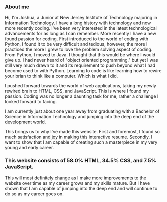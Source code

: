 <h3>About me</h3>
 
Hi, I'm Joshua, a Junior at New Jersey Institute of Technology majoring in Information Technology. I have a long history with technology and now more recently coding. I've been very interested in the latest technological advancements for as long as I can remember. More recently I have a new found passion for coding. First introduced to the world of coding with Python, I found it to be very difficult and tedious, however, the more I practiced the more I grew to love the problem solving aspect of coding. From Python, I moved to Java. I thought that this would be where I would give up. I had never heard of "object oriented programming," but yet I was still very much drawn to it and its requirement to push beyond what I had become used to with Python. Learning to code is like learning how to rewire your brian to think like a computer. Which is what I did.
 
I pushed forward towards the world of web applications, taking my newly rewired brain to HTML, CSS, and JavaScript. This is where I found my passion. Coding was no longer a daunting task for me, rather a challenge I looked forward to facing.
 
I am currently just about one year away from graduating with a Bachelor of Science in Information Technology and jumping into the deep end of the development world.
 
This brings us to why I've made this website. First and foremost, I found so much satisfaction and joy in making this interactive resume. Secondly, I want to show that I am capable of creating such a masterpiece in my very young and early career.
 
<h3>This website consists of 58.0% HTML, 34.5% CSS, and 7.5% JavaScript.</h3>

This will most definitely change as I make more improvements to the website over time as my career grows and my skills mature. But I have shown that I am capable of jumping into the deep end and will continue to do so as my career goes on.
